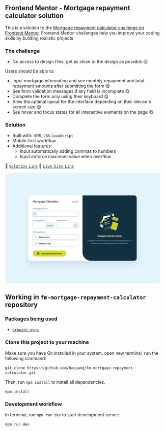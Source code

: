 ## Frontend Mentor - Mortgage repayment calculator solution

This is a solution to the [Mortgage repayment calculator challenge on Frontend Mentor](https://www.frontendmentor.io/challenges/mortgage-repayment-calculator-Galx1LXK73).
Frontend Mentor challenges help you improve your coding skills by building realistic projects.

### The challenge

- No access to design files, get as close to the design as possible :expressionless:

Users should be able to:

- Input mortgage information and see monthly repayment and total repayment amounts after submitting the form :yum:
- See form validation messages if any field is incomplete :yum:
- Complete the form only using their keyboard :yum:
- View the optimal layout for the interface depending on their device's screen size :yum:
- See hover and focus states for all interactive elements on the page :yum:

### Solution

- Built with: `HTML` `CSS` `JavaScript`
- Mobile-first workflow
- Additional features:
  - Input automatically adding commas to numbers
  - Input enforce maximum value when overflow

:link: [`Solution Link`](https://www.frontendmentor.io/solutions/only-html-and-css-and-js-GxW6jsFYii) :link: [`Live Site Link`](https://haquanq.github.io/fm-mortgage-repayment-calculator/)

![](./.docs/design/desktop-design-empty.jpg)

## Working in `fm-mortgage-repayment-calculator` repository

### Packages being used

- [`browser-sync`](https://github.com/BrowserSync/browser-sync)

### Clone this project to your machine

Make sure you have Git installed in your system, open new terminal, run the following command:

```
git clone https://github.com/haquanq/fm-mortgage-repayment-calculator.git
```

Then, run `npm install` to install all dependencies.

```
npm install
```

### Development workflow

In terminal, run `npm run dev` to start development server:

```
npm run dev
```
